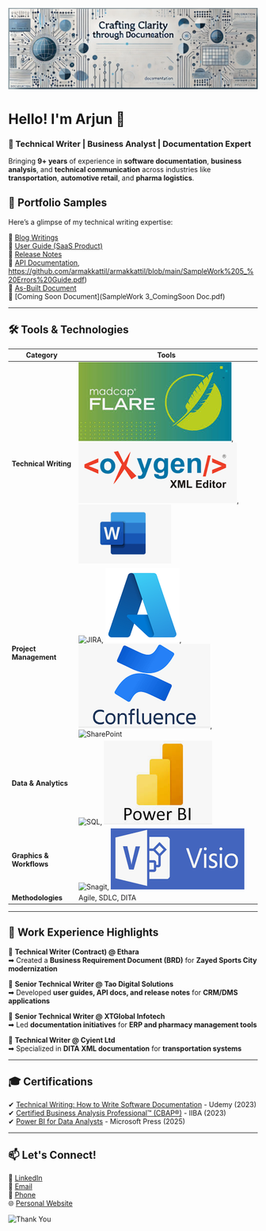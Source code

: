 ![Technical Writing Banner](https://github.com/armakkattil/armakkattil/blob/main/Technical%20Writing%20Banner.png)

# Hello! I'm Arjun 👋  
### 🚀 Technical Writer | Business Analyst | Documentation Expert

Bringing **9+ years** of experience in **software documentation**, **business analysis**, and **technical communication** across industries like **transportation**, **automotive retail**, and **pharma logistics**.

## 📝 Portfolio Samples
Here’s a glimpse of my technical writing expertise:

📌 [Blog Writings](https://your-link.com)  
📌 [User Guide (SaaS Product)](https://github.com/armakkattil/armakkattil/blob/main/SampleWork%201__UserManual.pdf)  
📌 [Release Notes](https://github.com/armakkattil/armakkattil/blob/main/SampleWork%206_InternalReleaseNotes-R01.pdf)  
📌 [API Documentation](https://github.com/armakkattil/armakkattil/blob/main/SampleWork%204_API%20Doc.pdf), https://github.com/armakkattil/armakkattil/blob/main/SampleWork%205_%20Errors%20Guide.pdf)  
📌 [As-Built Document](https://github.com/armakkattil/armakkattil/blob/main/SampleWork%202_As-Built%20Doc.pdf)  
📌 [Coming Soon Document](SampleWork 3_ComingSoon Doc.pdf)  

---

## 🛠️ Tools & Technologies

| Category | Tools |
|----------|-------|
| **Technical Writing** | ![MadCap Flare](https://github.com/armakkattil/armakkattil/blob/main/Madcap%20Flare.PNG), ![Oxygen XML](https://github.com/armakkattil/armakkattil/blob/main/Oxygen%20XML.PNG), ![MS Word](https://github.com/armakkattil/armakkattil/blob/main/MS%20Word.PNG) |
| **Project Management** | ![JIRA](https://your-icon-link.com/jira.png), ![Azure DevOps](https://github.com/armakkattil/armakkattil/blob/main/Azure%20Icon.png), ![Confluence](https://github.com/armakkattil/armakkattil/blob/main/Confluence.PNG), ![SharePoint](https://your-icon-link.com/SP.png) |
| **Data & Analytics** | ![SQL](https://your-icon-link.com/sql.png), ![Power BI](https://github.com/armakkattil/armakkattil/blob/main/Power%20BI.PNG) |
| **Graphics & Workflows** | ![Snagit](https://your-icon-link.com/snagit.png), ![MS Visio](https://github.com/armakkattil/armakkattil/blob/main/MS%20Visio.PNG) |
| **Methodologies** | Agile, SDLC, DITA |

---

## 📂 Work Experience Highlights

🔹 **Technical Writer (Contract) @ Ethara**  
➡ Created a **Business Requirement Document (BRD)** for **Zayed Sports City modernization**

🔹 **Senior Technical Writer @ Tao Digital Solutions**  
➡ Developed **user guides, API docs, and release notes** for **CRM/DMS applications**

🔹 **Senior Technical Writer @ XTGlobal Infotech**  
➡ Led **documentation initiatives** for **ERP and pharmacy management tools**

🔹 **Technical Writer @ Cyient Ltd**  
➡ Specialized in **DITA XML documentation** for **transportation systems**

---

## 🎓 Certifications
✔ [Technical Writing: How to Write Software Documentation](https://udemy-certificate.s3.amazonaws.com/pdf/UC-8bb9c1eb-7426-4963-9d9c-a59b6ceaf08a.pdf) - Udemy (2023)  
✔ [Certified Business Analysis Professional™ (CBAP®)](https://certificates.simplicdn.net/share/4291594.pdf) - IIBA (2023)  
✔ [Power BI for Data Analysts](https://www.linkedin.com/learning/certificates/1c8dec2f32d31905c05cd725450fb16140e5fbc2c06e1b0464ff91b2059814aa) - Microsoft Press (2025)

---

## 📫 Let's Connect!
💼 [LinkedIn](https://www.linkedin.com/in/arjun-makkattil/)  
📧 [Email](mailto:armakkattil@gmail.com)  
📱 [Phone](tel:+91-9686807018)  
🌐 [Personal Website](https://your-website.com)  

![Thank You](https://your-image-link.com/thanks.png)
